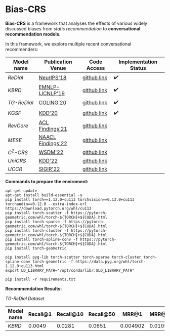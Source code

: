 # Bias-CRS

**Bias-CRS** is a framework that analyses the effects of various widely discussed biases from _statis recommendation_ to **conversational recommendation models**. 

In this framework, we explore multiple recent conversational recommenders:

| Model name | Publication Venue | Code Access| Implementation Status|
| ----------- |  ----------- | ----------- | ----------- |
|_ReDial_ | [NeurIPS'18](https://proceedings.neurips.cc/paper/2018/hash/800de15c79c8d840f4e78d3af937d4d4-Abstract.html) | [github link](https://github.com/RaymondLi0/conversational-recommendations)| :heavy_check_mark:|
|_KBRD_| [EMNLP-IJCNLP'19](https://aclanthology.org/D19-1189.pdf) | [github link](https://github.com/THUDM/KBRD)|:heavy_check_mark:|
|_TG-ReDial_| [COLING'20](https://arxiv.org/pdf/2010.04125.pdf) | [github link](https://github.com/RUCAIBox/TG-ReDial)|:heavy_check_mark:|
|_KGSF_|[KDD'20](https://dl.acm.org/doi/pdf/10.1145/3394486.3403143?casa_token=qTqGjTCTaCsAAAAA:FdszxYP9t9NH8ZyB2QUYl2ipEwx6ZHbJCgsbOTn18B2ziDgUB7KCO-av64pNjpNWbR0lZjyi4TSQSQ)| [github link](https://github.com/Lancelot39/KGSF)|:heavy_check_mark:|
|_RevCore_| [ACL Findings'21](https://aclanthology.org/2021.findings-acl.99.pdf) | [github link](https://github.com/JD-AI-Research-NLP/RevCore)||
|_MESE_| [NAACL Findings'22](https://aclanthology.org/2022.findings-naacl.4.pdf)| [github link](https://github.com/by2299/MESE)||
|_C<sup>2</sup>-CRS_|[WSDM'22](https://dl.acm.org/doi/pdf/10.1145/3488560.3498514)| [github link](https://github.com/Zyh716/WSDM2022-C2CRS)||
|_UniCRS_|[KDD'22](https://dl.acm.org/doi/pdf/10.1145/3534678.3539382)| [github link](https://github.com/RUCAIBox/UniCRS)||
|_UCCR_| [SIGIR'22](https://dl.acm.org/doi/pdf/10.1145/3477495.3532074)| [github link](https://github.com/lisk123/UCCR)||

**Commands to prepare the enviroment:**

```
apt-get update
apt-get install build-essential -y
pip install torch==1.12.0+cu113 torchvision==0.13.0+cu113 torchaudio==0.12.0 --extra-index-url https://download.pytorch.org/whl/cu113
pip install torch-scatter -f https://pytorch-geometric.com/whl/torch-${TORCH}+${CUDA}.html
pip install torch-sparse -f https://pytorch-geometric.com/whl/torch-${TORCH}+${CUDA}.html
pip install torch-cluster -f https://pytorch-geometric.com/whl/torch-${TORCH}+${CUDA}.html
pip install torch-spline-conv -f https://pytorch-geometric.com/whl/torch-${TORCH}+${CUDA}.html
pip install torch-geometric

pip install pyg-lib torch-scatter torch-sparse torch-cluster torch-spline-conv torch-geometric -f https://data.pyg.org/whl/torch-1.12.0+cu113.html
export LD_LIBRARY_PATH="/opt/conda/lib/:$LD_LIBRARY_PATH"

pip install -r requirements.txt
```

**Recommendation Results:**

_TG-ReDial Dataset_

| Model name | Recall@1 | Recall@10| Recall@50| MRR@1 | MRR@10 | MRR@50| NDCG@1| NDCG@10 | NDCG@50|
| ----------- |  ----------- | ----------- | ----------- |  ----------- |  ----------- |  ----------- |  ----------- |  ----------- |  ----------- |
|_KBRD_|0.0049|0.0281|0.0651| 0.004902 | 0.01093 | 0.01241 | 0.004902 | 0.01494 | 0.02271 |
